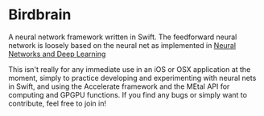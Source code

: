 # Birdbrain
A neural network framework written in Swift. The feedforward neural network is loosely based on the 
neural net as implemented in [Neural Networks and Deep Learning](https://github.com/mnielsen/neural-networks-and-deep-learning)

This isn't really for any immediate use in an iOS or OSX application at the moment, simply to practice developing and experimenting with neural nets in Swift, and using the Accelerate framework and the MEtal API for computing and GPGPU functions. If you find any bugs or simply want to contribute, feel free to join in!
